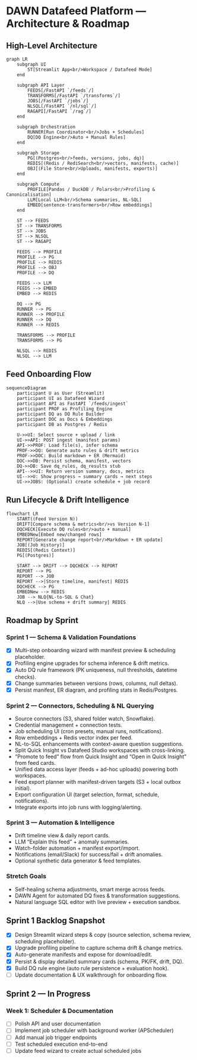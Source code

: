# DAWN Datafeed Platform — Architecture & Roadmap

## High-Level Architecture

```mermaid
graph LR
    subgraph UI
        ST[Streamlit App<br/>Workspace / Datafeed Mode]
    end

    subgraph API Layer
        FEEDS[/FastAPI `/feeds`/]
        TRANSFORMS[/FastAPI `/transforms`/]
        JOBS[/FastAPI `/jobs`/]
        NLSQL[/FastAPI `/nl/sql`/]
        RAGAPI[/FastAPI `/rag`/]
    end

    subgraph Orchestration
        RUNNER[Run Coordinator<br/>Jobs + Schedules]
        DQ[DQ Engine<br/>Auto + Manual Rules]
    end

    subgraph Storage
        PG[(Postgres<br/>feeds, versions, jobs, dq)]
        REDIS[(Redis / RediSearch<br/>vectors, manifests, cache)]
        OBJ[(File Store<br/>Uploads, manifests, exports)]
    end

    subgraph Compute
        PROFILE[Pandas / DuckDB / Polars<br/>Profiling & Canonicalisation]
        LLM[Local LLM<br/>Schema summaries, NL-SQL]
        EMBED[sentence-transformers<br/>Row embeddings]
    end

    ST --> FEEDS
    ST --> TRANSFORMS
    ST --> JOBS
    ST --> NLSQL
    ST --> RAGAPI

    FEEDS --> PROFILE
    PROFILE --> PG
    PROFILE --> REDIS
    PROFILE --> OBJ
    PROFILE --> DQ

    FEEDS --> LLM
    FEEDS --> EMBED
    EMBED --> REDIS

    DQ --> PG
    RUNNER --> PG
    RUNNER --> PROFILE
    RUNNER --> DQ
    RUNNER --> REDIS

    TRANSFORMS --> PROFILE
    TRANSFORMS --> PG

    NLSQL --> REDIS
    NLSQL --> LLM
```

## Feed Onboarding Flow

```mermaid
sequenceDiagram
    participant U as User (Streamlit)
    participant UI as Datafeed Wizard
    participant API as FastAPI `/feeds/ingest`
    participant PROF as Profiling Engine
    participant DQ as DQ Rule Builder
    participant DOC as Docs & Embeddings
    participant DB as Postgres / Redis

    U->>UI: Select source + upload / link
    UI->>API: POST ingest (manifest params)
    API->>PROF: Load file(s), infer schema
    PROF->>DQ: Generate auto rules & drift metrics
    PROF->>DOC: Build markdown + ER (Mermaid)
    DOC->>DB: Persist schema, manifest, vectors
    DQ->>DB: Save dq_rules, dq_results stub
    API-->>UI: Return version summary, docs, metrics
    UI-->>U: Show progress → summary cards → next steps
    UI->>JOBS: (Optional) create schedule + job record
```

## Run Lifecycle & Drift Intelligence

```mermaid
flowchart LR
    START((Feed Version N))
    DRIFT[Compare schema & metrics<br/>vs Version N-1]
    DQCHECK[Execute DQ rules<br/>auto + manual]
    EMBEDNew[Embed new/changed rows]
    REPORT[Generate change report<br/>Markdown + ER update]
    JOB[(Job History)]
    REDIS[(Redis Context)]
    PG[(Postgres)]

    START --> DRIFT --> DQCHECK --> REPORT
    REPORT --> PG
    REPORT --> JOB
    REPORT -->|Store timeline, manifest| REDIS
    DQCHECK --> PG
    EMBEDNew --> REDIS
    JOB --> NLQ{NL-to-SQL & Chat}
    NLQ -->|Use schema + drift summary| REDIS
```

## Roadmap by Sprint

### Sprint 1 — Schema & Validation Foundations
- [x] Multi-step onboarding wizard with manifest preview & scheduling placeholder.
- [x] Profiling engine upgrades for schema inference & drift metrics.
- [x] Auto DQ rule framework (PK uniqueness, null thresholds, datetime checks).
- [x] Change summaries between versions (rows, columns, null deltas).
- [x] Persist manifest, ER diagram, and profiling stats in Redis/Postgres.

### Sprint 2 — Connectors, Scheduling & NL Querying
- Source connectors (S3, shared folder watch, Snowflake).
- Credential management + connection tests.
- Job scheduling UI (cron presets, manual runs, notifications).
- Row embeddings + Redis vector index per feed.
- NL-to-SQL enhancements with context-aware question suggestions.
- Split Quick Insight vs Datafeed Studio workspaces with cross-linking.
- “Promote to feed” flow from Quick Insight and “Open in Quick Insight” from feed cards.
- Unified data access layer (feeds + ad-hoc uploads) powering both workspaces.
- Feed export planner with manifest-driven targets (S3 + local outbox initial).
- Export configuration UI (target selection, format, schedule, notifications).
- Integrate exports into job runs with logging/alerting.

### Sprint 3 — Automation & Intelligence
- Drift timeline view & daily report cards.
- LLM “Explain this feed” + anomaly summaries.
- Watch-folder automation + manifest export/import.
- Notifications (email/Slack) for success/fail + drift anomalies.
- Optional synthetic data generator & feed templates.

### Stretch Goals
- Self-healing schema adjustments, smart merge across feeds.
- DAWN Agent for automated DQ fixes & transformation suggestions.
- Natural language SQL editor with live preview + execution sandbox.

## Sprint 1 Backlog Snapshot
- [x] Design Streamlit wizard steps & copy (source selection, schema review, scheduling placeholder).
- [x] Upgrade profiling pipeline to capture schema drift & change metrics.
- [x] Auto-generate manifests and expose for download/edit.
- [x] Persist & display detailed summary cards (schema, PK/FK, drift, DQ).
- [x] Build DQ rule engine (auto rule persistence + evaluation hook).
- [ ] Update documentation & UX walkthrough for onboarding flow.

## Sprint 2 — In Progress

### Week 1: Scheduler & Documentation
- [ ] Polish API and user documentation
- [ ] Implement job scheduler with background worker (APScheduler)
- [ ] Add manual job trigger endpoints
- [ ] Test scheduled execution end-to-end
- [ ] Update feed wizard to create actual scheduled jobs
